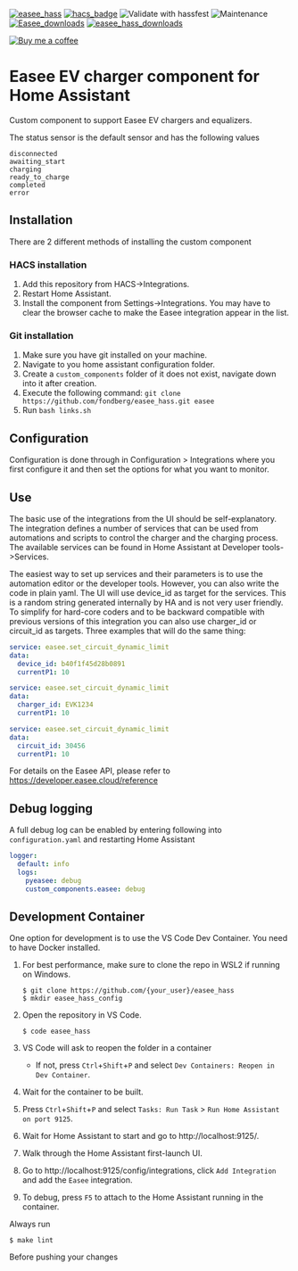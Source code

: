 [![easee_hass](https://img.shields.io/github/release/fondberg/easee_hass.svg?1)](https://github.com/fondberg/easee_hass) [![hacs_badge](https://img.shields.io/badge/HACS-Default-orange.svg)](https://github.com/hacs/integration) ![Validate with hassfest](https://github.com/fondberg/easee_hass/workflows/Validate%20with%20hassfest/badge.svg) ![Maintenance](https://img.shields.io/maintenance/yes/2022.svg) [![Easee_downloads](https://img.shields.io/github/downloads/fondberg/easee_hass/total)](https://github.com/fondberg/easee_hass) [![easee_hass_downloads](https://img.shields.io/github/downloads/fondberg/easee_hass/latest/total)](https://github.com/fondberg/easee_hass)

[![Buy me a coffee](https://img.shields.io/static/v1.svg?label=Buy%20me%20a%20coffee&message=🥨&color=black&logo=buy%20me%20a%20coffee&logoColor=white&labelColor=6f4e37)](https://www.buymeacoffee.com/fondberg)

# Easee EV charger component for Home Assistant

Custom component to support Easee EV chargers and equalizers.

The status sensor is the default sensor and has the following values

```
disconnected
awaiting_start
charging
ready_to_charge
completed
error
```

## Installation

There are 2 different methods of installing the custom component

### HACS installation

1. Add this repository from HACS->Integrations.
2. Restart Home Assistant.
3. Install the component from Settings->Integrations. You may have to clear the browser cache to make the Easee integration appear in the list.

### Git installation

1. Make sure you have git installed on your machine.
2. Navigate to you home assistant configuration folder.
3. Create a `custom_components` folder of it does not exist, navigate down into it after creation.
4. Execute the following command: `git clone https://github.com/fondberg/easee_hass.git easee`
5. Run `bash links.sh`

## Configuration

Configuration is done through in Configuration > Integrations where you first configure it and then set the options for what you want to monitor.

## Use
The basic use of the integrations from the UI should be self-explanatory. The integration defines a number of services that can be used from automations and scripts to control the charger and the charging process. The available services can be found in Home Assistant at Developer tools->Services.

The easiest way to set up services and their parameters is to use the automation editor or the developer tools. However, you can also write the code in plain yaml. The UI will use device_id as target for the services. This is a random string generated internally by HA and is not very user friendly. To simplify for hard-core coders and to be backward compatible with previous versions of this integration you can also use charger_id or circuit_id as targets.
Three examples that will do the same thing:
```yaml
service: easee.set_circuit_dynamic_limit
data:
  device_id: b40f1f45d28b0891
  currentP1: 10
```
```yaml
service: easee.set_circuit_dynamic_limit
data:
  charger_id: EVK1234
  currentP1: 10
```
```yaml
service: easee.set_circuit_dynamic_limit
data:
  circuit_id: 30456
  currentP1: 10
```
For details on the Easee API, please refer to https://developer.easee.cloud/reference

## Debug logging
A full debug log can be enabled by entering following into `configuration.yaml` and restarting Home Assistant
```yaml
logger:
  default: info
  logs:
    pyeasee: debug
    custom_components.easee: debug
```

## Development Container
One option for development is to use the VS Code Dev Container. You need to have Docker installed.

1. For best performance, make sure to clone the repo in WSL2 if running on Windows.

    ```console
    $ git clone https://github.com/{your_user}/easee_hass
    $ mkdir easee_hass_config
    ```
1. Open the repository in VS Code.

    ```console
    $ code easee_hass
    ```
1. VS Code will ask to reopen the folder in a container
    - If not, press `Ctrl`+`Shift`+`P` and select `Dev Containers: Reopen in Dev Container`.
1. Wait for the container to be built.
1. Press `Ctrl`+`Shift`+`P` and select `Tasks: Run Task` > `Run Home Assistant on port 9125`.
1. Wait for Home Assistant to start and go to http://localhost:9125/.
1. Walk through the Home Assistant first-launch UI.
1. Go to http://localhost:9125/config/integrations, click `Add Integration` and add the `Easee` integration.
1. To debug, press `F5` to attach to the Home Assistant running in the container.


Always run

```console
$ make lint
```

Before pushing your changes
